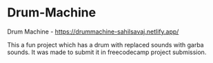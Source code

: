 # Drum-Machine
 Drum Machine - https://drummachine-sahilsavaj.netlify.app/
 
 This a fun project which has a drum with replaced sounds with garba sounds. It was made to submit it in freecodecamp project submission.
